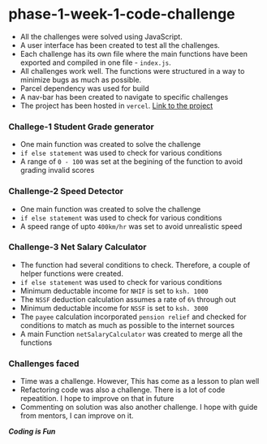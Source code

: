 # phase-1-week-1-code-challenge

* All the challenges were solved using JavaScript.
* A user interface has been created to test all the challenges.
* Each challenge has its own file where the main functions have been exported and compiled in one file - `index.js`.
* All challenges work well. The functions were structured in a way to minimize bugs as much as possible.
* Parcel dependency was used for build
* A nav-bar has been created to navigate to specific challenges
* The project has been hosted in `vercel`.
[Link to the project](https://phase-1-week-1-code-challenge.vercel.app/)



### Challege-1 Student Grade generator

* One main function was created to solve the challenge
* `if else statement` was used to check for various conditions
* A range of `0 - 100` was set at the begining of the function to avoid grading invalid scores

### Challenge-2 Speed Detector

* One main function was created to solve the challenge
* `if else statement` was used to check for various conditions
* A speed range of upto `400km/hr` was set to avoid unrealistic speed

### Challenge-3 Net Salary Calculator

* The function had several conditions to check. Therefore, a couple of helper functions were created.
* `if else statement` was used to check for various conditions
* Minimum deductable income for `NHIF` is set to `ksh. 1000`
* The `NSSF` deduction calculation assumes a rate of `6%` through out
* Minimum deductable income for `NSSF` is set to `ksh. 3000`
* The `payee` calculation incorporated `pension relief` and checked for conditions to match as much as possible to the internet sources
* A main Function `netSalaryCalculator` was created to merge all the functions


### Challenges faced

* Time was a challenge. However, This has come as a lesson to plan well
* Refactoring code was also a challenge. There is a lot of code repeatition. I hope to improve on that in future
* Commenting on solution was also another challenge. I hope with guide from mentors, I can improve on it.



***Coding is Fun***





